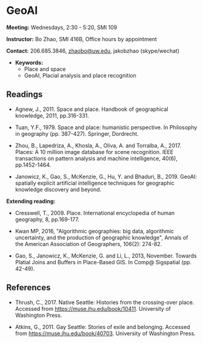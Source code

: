# GeoAI

**Meeting:** Wednesdays, 2:30 - 5:20, SMI 109

**Instructor:** Bo Zhao, SMI 416B, Office hours by appointment

**Contact:** 206.685.3846, zhaobo@uw.edu, jakobzhao (skype/wechat)

- **Keywords:**
  - Place and space
  - GeoAI, Placial analysis and place recognition

## Readings

* Agnew, J., 2011. Space and place. Handbook of geographical knowledge, 2011, pp.316-331.

* Tuan, Y.F., 1979. Space and place: humanistic perspective. In Philosophy in geography (pp. 387-427). Springer, Dordrecht.

* Zhou, B., Lapedriza, A., Khosla, A., Oliva, A. and Torralba, A., 2017. Places: A 10 million image database for scene recognition. IEEE transactions on pattern analysis and machine intelligence, 40(6), pp.1452-1464.


* Janowicz, K., Gao, S., McKenzie, G., Hu, Y. and Bhaduri, B., 2019. GeoAI: spatially explicit artificial intelligence techniques for geographic knowledge discovery and beyond.

**Extending reading:**

* Cresswell, T., 2009. Place. International encyclopedia of human geography, 8, pp.169-177.

* Kwan MP, 2016, "Algorithmic geographies: big data, algorithmic uncertainty, and the production of geographic knowledge", Annals of the American Association of Geographers, 106(2): 274-82.

* Gao, S., Janowicz, K., McKenzie, G. and Li, L., 2013, November. Towards Platial Joins and Buffers in Place-Based GIS. In Comp@ Sigspatial (pp. 42-49).


## References
* Thrush, C., 2017. Native Seattle: Histories from the crossing-over place. Accessed from https://muse.jhu.edu/book/10411. University of Washington Press.

* Atkins, G., 2011. Gay Seattle: Stories of exile and belonging. Accessed from https://muse.jhu.edu/book/40703. University of Washington Press.

